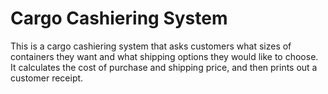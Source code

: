 # Cargo Cashiering System
This is a cargo cashiering system that asks customers what sizes of containers they want and what shipping options they would like to choose. It calculates 
the cost of purchase and shipping price, and then prints out a customer receipt.



